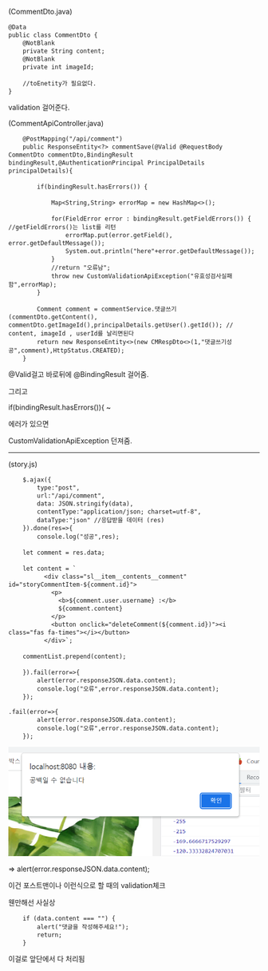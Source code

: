 (CommentDto.java)

```
@Data
public class CommentDto {
	@NotBlank
	private String content;
	@NotBlank
	private int imageId;

	//toEnetity가 필요없다.
}

```

validation 걸어준다.

(CommentApiController.java)

```
	@PostMapping("/api/comment")
	public ResponseEntity<?> commentSave(@Valid @RequestBody CommentDto commentDto,BindingResult bindingResult,@AuthenticationPrincipal PrincipalDetails principalDetails){

        if(bindingResult.hasErrors()) {

			Map<String,String> errorMap = new HashMap<>();

			for(FieldError error : bindingResult.getFieldErrors()) { //getFieldErrors()는 list를 리턴
				errorMap.put(error.getField(), error.getDefaultMessage());
				System.out.println("here"+error.getDefaultMessage());
			}
			//return "오류남";
			throw new CustomValidationApiException("유효성검사실패함",errorMap);
		}

		Comment comment = commentService.댓글쓰기(commentDto.getContent(), commentDto.getImageId(),principalDetails.getUser().getId()); // content, imageId , userId를 날리면된다
		return new ResponseEntity<>(new CMRespDto<>(1,"댓글쓰기성공",comment),HttpStatus.CREATED);
	}
```

@Valid걸고 바로뒤에 @BindingResult 걸어줌.

그리고

if(bindingResult.hasErrors()){ ~

에러가 있으면

CustomValidationApiException 던져줌.

---

(story.js)

```
	$.ajax({
		type:"post",
		url:"/api/comment",
		data: JSON.stringify(data),
		contentType:"application/json; charset=utf-8",
		dataType:"json" //응답받을 데이터 (res)
	}).done(res=>{
		console.log("성공",res);

	let comment = res.data;

	let content = `
		  <div class="sl__item__contents__comment" id="storyCommentItem-${comment.id}">
		    <p>
		      <b>${comment.user.username} :</b>
		      ${comment.content}
		    </p>
		    <button onclick="deleteComment(${comment.id})"><i class="fas fa-times"></i></button>
		  </div>`;

	commentList.prepend(content);

	}).fail(error=>{
		alert(error.responseJSON.data.content);
		console.log("오류",error.responseJSON.data.content);
	});
```

```
.fail(error=>{
		alert(error.responseJSON.data.content);
		console.log("오류",error.responseJSON.data.content);
	});
```

![Visual Studio Code](/img/%EA%B3%B5%EB%B0%B1%EC%9D%BC%EC%88%98%EC%97%86%EC%8A%B5%EB%8B%88%EB%8B%A4..png)

=> alert(error.responseJSON.data.content);

이건 포스트맨이나 이런식으로 할 때의 validation체크

웬만해선 사실상

```
	if (data.content === "") {
		alert("댓글을 작성해주세요!");
		return;
	}
```

이걸로 앞단에서 다 처리됨
